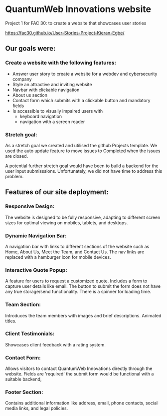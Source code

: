 # QuantumWeb Innovations website
Project 1 for FAC 30: to create a website that showcases user stories

 https://fac30.github.io/User-Stories-Project-Kieran-Egbe/

 ## Our goals were:
 ### Create a website with the following features:

 - Answer user story to create a website for a webdev and cybersecurity company
 - Style an attractive and inviting website 
 - Navbar with clickable navigation
 - About us section
 - Contact form which submits with a clickable button and mandatory fields
 - Is accessible to visually impaired users with
    - keyboard navigation
    - navigation with a screen reader

 ### Stretch goal:
 As a stretch goal we created and utilised the github Projects template.  We used the auto update feature to move issues to Completed when the issues are closed.

 A potential further stretch goal would have been to build a backend for the user input submisssions.  Unfortunately, we did not have time to address this problem.

## Features of our site deployment:

### Responsive Design: 
The website is designed to be fully responsive, adapting to different screen sizes for optimal viewing on mobiles, tablets, and desktops.

### Dynamic Navigation Bar: 
A navigation bar with links to different sections of the website such as Home, About Us, Meet the Team, and Contact Us.  The nav links are replaced with a hamburger icon for mobile devices.

### Interactive Quote Popup: 
A feature for users to request a customized quote. Includes a form to capture user details like email.  The button to submit the form does not have any true storage/send functionality.  There is a spinner for loading time.

### Team Section: 
Introduces the team members with images and brief descriptions.  Animated titles.

### Client Testimonials: 
Showcases client feedback with a rating system.

### Contact Form: 
Allows visitors to contact QuantumWeb Innovations directly through the website.  Fields are 'required' the submit form would be functional with a suitable backend, 

### Footer Section: 
Contains additional information like address, email, phone contacts, social media links, and legal policies.
